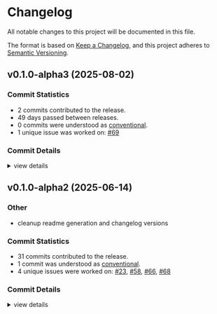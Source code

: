 # Changelog

All notable changes to this project will be documented in this file.

The format is based on [Keep a Changelog](https://keepachangelog.com/en/1.0.0/),
and this project adheres to [Semantic Versioning](https://semver.org/spec/v2.0.0.html).

## v0.1.0-alpha3 (2025-08-02)

### Commit Statistics

<csr-read-only-do-not-edit/>

 - 2 commits contributed to the release.
 - 49 days passed between releases.
 - 0 commits were understood as [conventional](https://www.conventionalcommits.org).
 - 1 unique issue was worked on: [#69](https://github.com/obliviouslabs/rostl/issues/69)

### Commit Details

<csr-read-only-do-not-edit/>

<details><summary>view details</summary>

 * **[#69](https://github.com/obliviouslabs/rostl/issues/69)**
    - Improve map memory ([`c2f8c86`](https://github.com/obliviouslabs/rostl/commit/c2f8c8627cfc1ed029337fa74c72487023b61331))
 * **Uncategorized**
    - Update version for release ([`a086035`](https://github.com/obliviouslabs/rostl/commit/a0860358f2762c92988d44fcaff5bccd6057ab9c))
</details>

## v0.1.0-alpha2 (2025-06-14)

<csr-id-66270107a067960190afb9cf46a3e9963b0f3ae2/>

### Other

 - <csr-id-66270107a067960190afb9cf46a3e9963b0f3ae2/> cleanup readme generation and changelog versions

### Commit Statistics

<csr-read-only-do-not-edit/>

 - 31 commits contributed to the release.
 - 1 commit was understood as [conventional](https://www.conventionalcommits.org).
 - 4 unique issues were worked on: [#23](https://github.com/obliviouslabs/rostl/issues/23), [#58](https://github.com/obliviouslabs/rostl/issues/58), [#66](https://github.com/obliviouslabs/rostl/issues/66), [#68](https://github.com/obliviouslabs/rostl/issues/68)

### Commit Details

<csr-read-only-do-not-edit/>

<details><summary>view details</summary>

 * **[#23](https://github.com/obliviouslabs/rostl/issues/23)**
    - Implement circuit oram ([`b7752fd`](https://github.com/obliviouslabs/rostl/commit/b7752fd27e04dfe4343f07f1a1bd2614d822a9e9))
 * **[#58](https://github.com/obliviouslabs/rostl/issues/58)**
    - Implements Array and UnorderedMap (and some queues and vectors) ([`84acef2`](https://github.com/obliviouslabs/rostl/commit/84acef2379ccc823cd554a6433f13c79e8c21573))
 * **[#66](https://github.com/obliviouslabs/rostl/issues/66)**
    - Sharded map ([`ee4caab`](https://github.com/obliviouslabs/rostl/commit/ee4caabf6ab0d3caef7f11bd9eb219611d6fa484))
 * **[#68](https://github.com/obliviouslabs/rostl/issues/68)**
    - Rename package names to rostl ([`332c664`](https://github.com/obliviouslabs/rostl/commit/332c664ab509038cc181a39fa616d02f8df2bf36))
 * **Uncategorized**
    - Bump rostl-primitives v0.1.0-alpha2, rostl-oram v0.1.0-alpha2, rostl-sort v0.1.0-alpha2, rostl-datastructures v0.1.0-alpha2, rostl-storage v0.1.0-alpha2 ([`feaeb2d`](https://github.com/obliviouslabs/rostl/commit/feaeb2d2d3bbe5cd68932e65d187e9e3dc144b96))
    - Update crates.io readme badges ([`3fea8ff`](https://github.com/obliviouslabs/rostl/commit/3fea8ff3a6f22e50e8d89ba4bedbf3da19a1323d))
    - Update version ([`a8d8aad`](https://github.com/obliviouslabs/rostl/commit/a8d8aad49b7fa41233a4fc6c7ce5b230c58b64e9))
    - Fix typos ([`a49f307`](https://github.com/obliviouslabs/rostl/commit/a49f307b17abdcb34703af193ed644ad68d09996))
    - Cleanup readme generation and changelog versions ([`6627010`](https://github.com/obliviouslabs/rostl/commit/66270107a067960190afb9cf46a3e9963b0f3ae2))
    - Prepare release 0.1.0: update CHANGELOG files ([`cc5bd22`](https://github.com/obliviouslabs/rostl/commit/cc5bd22765bd22de2eb284c70e649370c1242135))
    - Adds release script ([`9dd936d`](https://github.com/obliviouslabs/rostl/commit/9dd936dcaf40ef9a502c5d22775a9f2c9e6342c0))
    - Adds homepage ([`4847107`](https://github.com/obliviouslabs/rostl/commit/4847107adece9f60486a7a05323f7675104aedbb))
    - Adds crate READMEs ([`29ee8c8`](https://github.com/obliviouslabs/rostl/commit/29ee8c8c05ea2447283f4cd62fc3179eb242380f))
    - Optimize cxchg ([`6844239`](https://github.com/obliviouslabs/rostl/commit/6844239ba013ac03df442fcfbf9a054fe773389c))
    - Optimize cmov and recursive oram ([`3100659`](https://github.com/obliviouslabs/rostl/commit/3100659bdfac273877f9cecc14602fe2e94f9f1e))
    - Minor ([`646e545`](https://github.com/obliviouslabs/rostl/commit/646e5455895912d4ce5032df1ffc9bc68dce5e57))
    - Minor ([`60280a6`](https://github.com/obliviouslabs/rostl/commit/60280a6bc8f43f7ff0ebfc03e41a52424c7eba7c))
    - Minor ([`c0765e5`](https://github.com/obliviouslabs/rostl/commit/c0765e57a6071813d5d49940a6f572abbd073a54))
    - Added documentations ([`5d3cddc`](https://github.com/obliviouslabs/rostl/commit/5d3cddc6439b7ed5054ef26efdcf6e327e4a0f45))
    - Fix duplicated attribute ([`f4ea14c`](https://github.com/obliviouslabs/rostl/commit/f4ea14c99d3f6b2541617b1bfc65972b8b787032))
    - Fix unused ([`35d5770`](https://github.com/obliviouslabs/rostl/commit/35d5770257a8449c9a847758b0c4e4d38ebbca0a))
    - Fix benchmarks for aarch64 ([`fcbff8f`](https://github.com/obliviouslabs/rostl/commit/fcbff8f77f69ca8e3d69950862a2b27a4396a5b3))
    - Run cargo make precommit ([`8c9eb51`](https://github.com/obliviouslabs/rostl/commit/8c9eb51c66cc7c528631618a38d0a4f6e44615cd))
    - More aarch64 support ([`00fc859`](https://github.com/obliviouslabs/rostl/commit/00fc8592c01149949d52fb77c6fdf76bfc98e65f))
    - More aarch64 support ([`2a27ef7`](https://github.com/obliviouslabs/rostl/commit/2a27ef7a719d01c20e76e321482bee6a2c8862d4))
    - Aarch64 support ([`936b714`](https://github.com/obliviouslabs/rostl/commit/936b714296a22d456cea7dffc24a6db5cdb1412c))
    - Adds memstore ([`9837875`](https://github.com/obliviouslabs/rostl/commit/9837875a3eede7246088e1b8baadb58fd2696d96))
    - Fix some lint errors ([`b1bc7cb`](https://github.com/obliviouslabs/rostl/commit/b1bc7cbec77240cafcf9acf98f0a702cee7ed1c9))
    - Adds more actions ([`2346b37`](https://github.com/obliviouslabs/rostl/commit/2346b371197b79b1f6728b11e70304dc44577913))
    - Adds github action ([`817146a`](https://github.com/obliviouslabs/rostl/commit/817146a754af14c842de48d4524c5e1e0da9fd13))
    - Inital commit ([`a3a68b0`](https://github.com/obliviouslabs/rostl/commit/a3a68b021ee3e6ad66f3faccb172fb49206c24f1))
</details>

